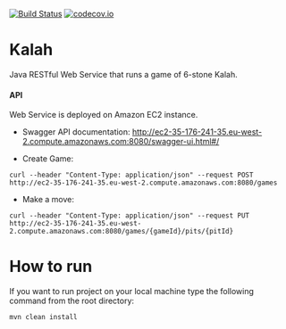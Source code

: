 [![Build Status](https://travis-ci.org/giova333/kalah-game.svg?branch=master)](https://travis-ci.org/giova333/kalah-game)
[![codecov.io](https://codecov.io/gh/giova333/kalah-game/branch/master/graphs/badge.svg?branch=master)](https://codecov.io/github/giova333/kalah-game?branch=master)

# Kalah
Java RESTful Web Service that runs a game of 6-stone Kalah.

#### API

Web Service is deployed on Amazon EC2 instance.

- Swagger API documentation: http://ec2-35-176-241-35.eu-west-2.compute.amazonaws.com:8080/swagger-ui.html#/

- Create Game: 

```
curl --header "Content-Type: application/json" --request POST http://ec2-35-176-241-35.eu-west-2.compute.amazonaws.com:8080/games
```

- Make a move:
```
curl --header "Content-Type: application/json" --request PUT http://ec2-35-176-241-35.eu-west-2.compute.amazonaws.com:8080/games/{gameId}/pits/{pitId}
```

# How to run
If you want to run project on your local machine type the following command from the root directory:

```
mvn clean install
```
